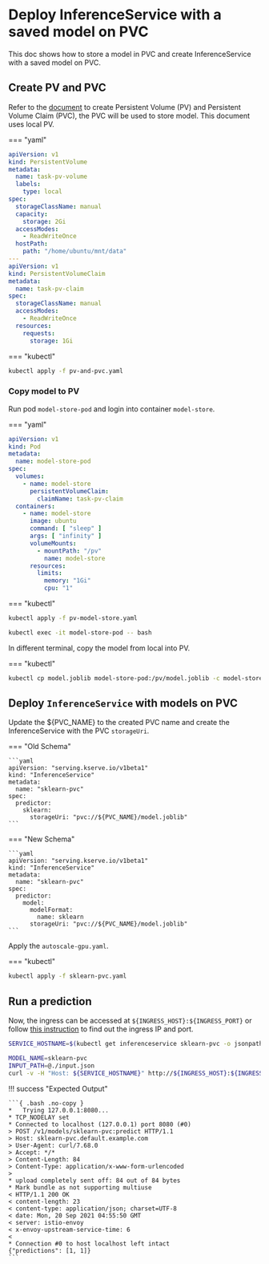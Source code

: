 
# Deploy InferenceService with a saved model on PVC

This doc shows how to store a model in PVC and create InferenceService with a saved model on PVC.

## Create PV and PVC

Refer to the [document](https://kubernetes.io/docs/concepts/storage/persistent-volumes/) to create Persistent Volume (PV) and Persistent Volume Claim (PVC), the PVC will be used to store model. This document uses local PV.

=== "yaml"
```yaml
apiVersion: v1
kind: PersistentVolume
metadata:
  name: task-pv-volume
  labels:
    type: local
spec:
  storageClassName: manual
  capacity:
    storage: 2Gi
  accessModes:
    - ReadWriteOnce
  hostPath:
    path: "/home/ubuntu/mnt/data"
---
apiVersion: v1
kind: PersistentVolumeClaim
metadata:
  name: task-pv-claim
spec:
  storageClassName: manual
  accessModes:
    - ReadWriteOnce
  resources:
    requests:
      storage: 1Gi
```

=== "kubectl"
```bash
kubectl apply -f pv-and-pvc.yaml
```

### Copy model to PV

Run pod `model-store-pod` and login into container `model-store`.

=== "yaml"
```yaml
apiVersion: v1
kind: Pod
metadata:
  name: model-store-pod
spec:
  volumes:
    - name: model-store
      persistentVolumeClaim:
        claimName: task-pv-claim
  containers:
    - name: model-store
      image: ubuntu
      command: [ "sleep" ]
      args: [ "infinity" ]
      volumeMounts:
        - mountPath: "/pv"
          name: model-store
      resources:
        limits:
          memory: "1Gi"
          cpu: "1"
```

=== "kubectl"
```bash
kubectl apply -f pv-model-store.yaml

kubectl exec -it model-store-pod -- bash
```

In different terminal, copy the model from local into PV.

=== "kubectl"
```bash
kubectl cp model.joblib model-store-pod:/pv/model.joblib -c model-store
```

## Deploy `InferenceService` with models on PVC

Update the ${PVC_NAME} to the created PVC name and create the InferenceService with the PVC `storageUri`.

=== "Old Schema"

    ```yaml
    apiVersion: "serving.kserve.io/v1beta1"
    kind: "InferenceService"
    metadata:
      name: "sklearn-pvc"
    spec:
      predictor:
        sklearn:
          storageUri: "pvc://${PVC_NAME}/model.joblib"
    ```

=== "New Schema"

    ```yaml
    apiVersion: "serving.kserve.io/v1beta1"
    kind: "InferenceService"
    metadata:
      name: "sklearn-pvc"
    spec:
      predictor:
        model:
          modelFormat:
            name: sklearn
          storageUri: "pvc://${PVC_NAME}/model.joblib"
    ```

Apply the `autoscale-gpu.yaml`.

=== "kubectl"
```bash
kubectl apply -f sklearn-pvc.yaml
```

## Run a prediction

Now, the ingress can be accessed at `${INGRESS_HOST}:${INGRESS_PORT}` or follow [this instruction](../../../get_started/first_isvc.md#4-determine-the-ingress-ip-and-ports)
to find out the ingress IP and port.

```bash
SERVICE_HOSTNAME=$(kubectl get inferenceservice sklearn-pvc -o jsonpath='{.status.url}' | cut -d "/" -f 3)

MODEL_NAME=sklearn-pvc
INPUT_PATH=@./input.json
curl -v -H "Host: ${SERVICE_HOSTNAME}" http://${INGRESS_HOST}:${INGRESS_PORT}/v1/models/$MODEL_NAME:predict -d $INPUT_PATH
```

!!! success "Expected Output"

    ```{ .bash .no-copy }
    *   Trying 127.0.0.1:8080...
    * TCP_NODELAY set
    * Connected to localhost (127.0.0.1) port 8080 (#0)
    > POST /v1/models/sklearn-pvc:predict HTTP/1.1
    > Host: sklearn-pvc.default.example.com
    > User-Agent: curl/7.68.0
    > Accept: */*
    > Content-Length: 84
    > Content-Type: application/x-www-form-urlencoded
    >
    * upload completely sent off: 84 out of 84 bytes
    * Mark bundle as not supporting multiuse
    < HTTP/1.1 200 OK
    < content-length: 23
    < content-type: application/json; charset=UTF-8
    < date: Mon, 20 Sep 2021 04:55:50 GMT
    < server: istio-envoy
    < x-envoy-upstream-service-time: 6
    <
    * Connection #0 to host localhost left intact
    {"predictions": [1, 1]}
    ```
